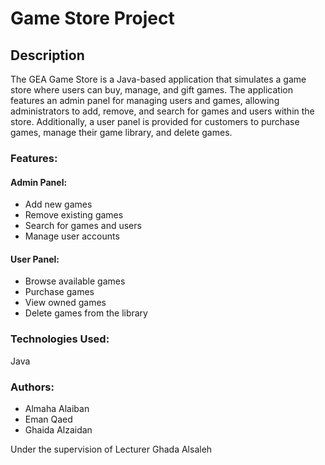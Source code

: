# Game Store Project

## Description
The GEA Game Store is a Java-based application that simulates a game store where users can buy, manage, and gift games. The application features an admin panel for managing users and games, allowing administrators to add, remove, and search for games and users within the store. Additionally, a user panel is provided for customers to purchase games, manage their game library, and delete games.

### Features:

#### Admin Panel:

- Add new games
- Remove existing games
- Search for games and users
- Manage user accounts

#### User Panel:

- Browse available games
- Purchase games
- View owned games
- Delete games from the library

### Technologies Used:
Java

### Authors:
- Almaha Alaiban 
- Eman Qaed 
- Ghaida Alzaidan

Under the supervision of Lecturer Ghada Alsaleh
